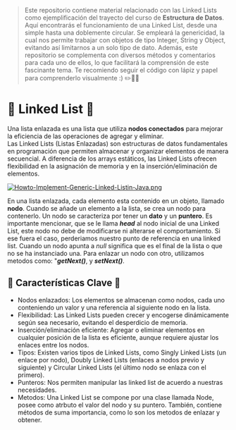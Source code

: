> Este repositorio contiene material relacionado con las Linked Lists como ejemplificación del trayecto del curso de __Estructura de Datos__. Aquí encontrarás el funcionamiento de una Linked List, desde una simple hasta una doblemente circular. Se empleará la genericidad, la cual nos permite trabajar con objetos de tipo Integer, String y Object, evitando así limitarnos a un solo tipo de dato. Además, este repositorio se complementa con diversos métodos y comentarios para cada uno de ellos, lo que facilitará la comprensión de este fascinante tema. Te recomiendo seguir el código con lápiz y papel para comprenderlo visualmente :) ✏️📄📄

# 🔗 Linked List 🔗
Una lista enlazada es una lista que utiliza __nodos conectados__ para mejorar la eficiencia de las operaciones de agregar y eliminar.  
Las Linked Lists (Listas Enlazadas) son estructuras de datos fundamentales en programación que permiten almacenar y organizar 
elementos de manera secuencial. A diferencia de los arrays estáticos, las Linked Lists ofrecen flexibilidad en la asignación de memoria 
y en la inserción/eliminación de elementos.

[![Howto-Implement-Generic-Linked-Listin-Java.png](https://i.postimg.cc/8CvFPjsk/Howto-Implement-Generic-Linked-Listin-Java.png)](https://postimg.cc/qtkB1B8W)  

En una lista enlazada, cada elemento esta contenido en un objeto, llamado __nodo__. Cuando se añade un elemento a la lista, se crea un nodo para contenerlo. Un nodo se caracteriza por tener un __dato__ y un __puntero__. Es importante mencionar, que se le llama ***head*** al nodo inicial de una Linked List, este nodo no debe de modificarse ni alterarse el comportamiento. Si ese fuera el caso, perderiamos nuestro punto de referencia en una linked list. Cuando un nodo apunta a _null_ significa que es el final de la lista o que no se ha instanciado una. Para enlazar un nodo con otro, utilizamos metodos como: "***getNext()***, y ***setNext()***. 

## 🔑 Características Clave 🔑
- Nodos enlazados: Los elementos se almacenan como nodos, cada uno conteniendo un valor y una referencia al siguiente nodo en la lista.  
- Flexibilidad: Las Linked Lists pueden crecer y encogerse dinámicamente según sea necesario, evitando el desperdicio de memoria.  
- Inserción/eliminación eficiente: Agregar o eliminar elementos en cualquier posición de la lista es eficiente, aunque requiere ajustar 
los enlaces entre los nodos.  
- Tipos: Existen varios tipos de Linked Lists, como Singly Linked Lists (un enlace por nodo), Doubly Linked Lists 
(enlaces a nodos previo y siguiente) y Circular Linked Lists (el último nodo se enlaza con el primero).  
- Punteros: Nos permiten manipular las linked list de acuerdo a nuestras necesidades.  
- Metodos: Una Linked List se compone por una clase llamada Node, posee como atrbuto el valor del nodo y su puntero. También, contiene métodos de suma importancia, como lo son los metodos de enlazar y obtener.


